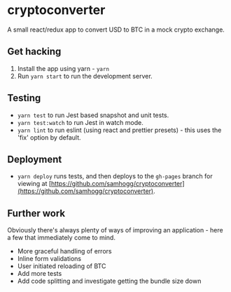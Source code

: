 # cryptoconverter

A small react/redux app to convert USD to BTC in a mock crypto exchange.

## Get hacking

1.  Install the app using yarn - `yarn`
1.  Run `yarn start` to run the development server.

## Testing

* `yarn test` to run Jest based snapshot and unit tests.
* `yarn test:watch` to run Jest in watch mode.
* `yarn lint` to run eslint (using react and prettier presets) - this uses the 'fix' option by default.

## Deployment

* `yarn deploy` runs tests, and then deploys to the `gh-pages` branch for viewing at [https://github.com/samhogg/cryptoconverter](https://github.com/samhogg/cryptoconverter).

## Further work

Obviously there's always plenty of ways of improving an application - here a few that immediately come to mind.

* More graceful handling of errors
* Inline form validations
* User initiated reloading of BTC
* Add more tests
* Add code splitting and investigate getting the bundle size down
